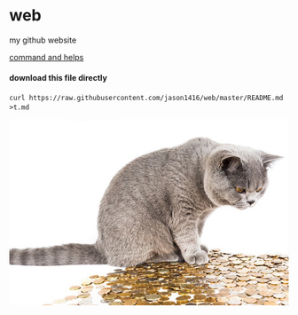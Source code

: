 # web
my github website

[command and helps](https://jason1416.github.io/command-and-helps/)

#### download this file directly
`curl https://raw.githubusercontent.com/jason1416/web/master/README.md >t.md`

![cat and coin](/img/cat-coin.jpeg)
 
     
